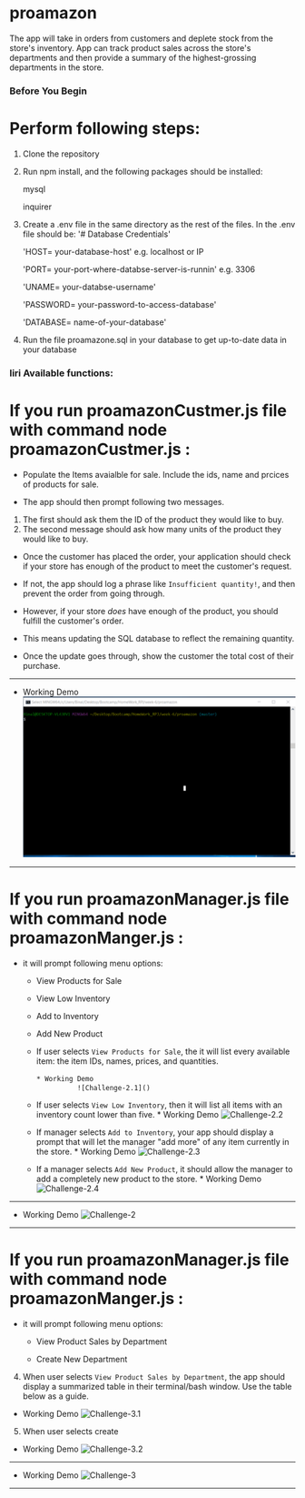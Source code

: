 # proamazon

The app will take in orders from customers and deplete stock from the store's inventory. 
App can track product sales across the store's departments and then provide a summary of the highest-grossing departments in the store.


### Before You Begin

# Perform following steps:

1.  Clone the repository

2.  Run npm install, and the following packages should be installed:

      mysql

      inquirer

3.  Create a .env file in the same directory as the rest of the files. In the .env file should be:
      '# Database Credentials'

      'HOST= your-database-host' e.g. localhost or IP 
      
      'PORT= your-port-where-databse-server-is-runnin' e.g. 3306 
      
      'UNAME= your-databse-username'
      
      'PASSWORD= your-password-to-access-database'
      
      'DATABASE= name-of-your-database'
      
4.  Run the file proamazone.sql in your database to get up-to-date data in your database       

### liri Available functions:

# If you run proamazonCustmer.js file with command node proamazonCustmer.js :

  * Populate the Items avaialble for sale. Include the ids, name and prcices of products for sale.

  * The app should then prompt following two messages.

   1. The first should ask them the ID of the product they would like to buy.
   2. The second message should ask how many units of the product they would like to buy.

  *  Once the customer has placed the order, your application should check if your store has enough of the product to meet the customer's request.

   * If not, the app should log a phrase like `Insufficient quantity!`, and then prevent the order from going through.

  * However, if your store _does_ have enough of the product, you should fulfill the customer's order.
  
   * This means updating the SQL database to reflect the remaining quantity.
  
   * Once the update goes through, show the customer the total cost of their purchase.

- - -

* Working Demo
    ![challange-1](assets\challenge1.gif)

- - -

# If you run proamazonManager.js file with command node proamazonManger.js :

* it will prompt following menu options:

    * View Products for Sale
    
    * View Low Inventory
    
    * Add to Inventory
    
    * Add New Product

  * If  user selects `View Products for Sale`, the it will list every available item: the item IDs, names, prices, and quantities.

        * Working Demo
                  ![Challenge-2.1]()


  * If  user selects `View Low Inventory`, then it will list all items with an inventory count lower than five.
        * Working Demo
                  ![Challenge-2.2]()
          
  * If  manager selects `Add to Inventory`, your app should display a prompt that will let the manager "add more" of any item currently in the store.
        * Working Demo
                  ![Challenge-2.3]()
      
  * If a manager selects `Add New Product`, it should allow the manager to add a completely new product to the store.
        * Working Demo
                  ![Challenge-2.4]()
          
- - -

* Working Demo
  ![Challenge-2]()

- - -

# If you run proamazonManager.js file with command node proamazonManger.js :

* it will prompt following menu options:

   * View Product Sales by Department
   
   * Create New Department

4. When user selects `View Product Sales by Department`, the app should display a summarized table in their terminal/bash window. Use the table below as a guide.
  * Working Demo
                  ![Challenge-3.1]()


5. When user selects create

  * Working Demo
                  ![Challenge-3.2]()

- - -

* Working Demo
  ![Challenge-3]()

- - -
